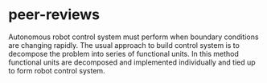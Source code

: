 # peer-reviews
Autonomous robot control system must perform when boundary conditions are changing rapidly. The 
usual approach to build control system is to decompose the problem into series of functional units. In this 
method functional units are decomposed and implemented individually and tied up to form robot control 
system. 
